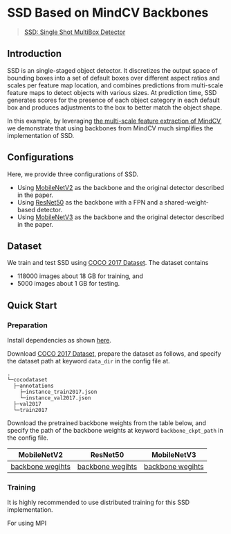 # SSD Based on MindCV Backbones

> [SSD: Single Shot MultiBox Detector](https://arxiv.org/abs/1512.02325)

## Introduction

SSD is an single-staged object detector. It discretizes the output space of bounding boxes into a set of default boxes over different aspect ratios and scales per feature map location, and combines predictions from multi-scale feature maps to detect objects with various sizes. At prediction time, SSD generates scores for the presence of each object category in each default box and produces adjustments to the box to better match the object shape.

In this example, by leveraging [the multi-scale feature extraction of MindCV](https://github.com/mindspore-lab/mindcv/blob/main/docs/en/how_to_guides/feature_extraction.md), we demonstrate that using backbones from MindCV much simplifies the implementation of SSD.

## Configurations

Here, we provide three configurations of SSD.
* Using [MobileNetV2](https://github.com/mindspore-lab/mindcv/tree/main/configs/mobilenetv2) as the backbone and the original detector described in the paper.
* Using [ResNet50](https://github.com/mindspore-lab/mindcv/tree/main/configs/resnet) as the backbone with a FPN and a shared-weight-based detector.
* Using [MobileNetV3](https://github.com/mindspore-lab/mindcv/tree/main/configs/mobilenetv3) as the backbone and the original detector described in the paper.

## Dataset

We train and test SSD using [COCO 2017 Dataset](https://cocodataset.org/#download). The dataset contains
* 118000 images about 18 GB for training, and
* 5000 images about 1 GB for testing.

## Quick Start

### Preparation

Install dependencies as shown [here](https://mindspore-lab.github.io/mindcv/installation/).

Download [COCO 2017 Dataset](https://cocodataset.org/#download), prepare the dataset as follows, and specify the dataset path at keyword `data_dir` in the config file at.
```
.
└─cocodataset
  ├─annotations
    ├─instance_train2017.json
    └─instance_val2017.json
  ├─val2017
  └─train2017
```

Download the pretrained backbone weights from the table below, and specify the path of the backbone weights at keyword `backbone_ckpt_path` in the config file.
<div align="center">

|    MobileNetV2   |     ResNet50     |    MobileNetV3   |
|:----------------:|:----------------:|:----------------:|
| [backbone wegihts](https://download.mindspore.cn/toolkits/mindcv/mobilenet/mobilenetv2/mobilenet_v2_100-d5532038.ckpt) | [backbone wegihts](https://download.mindspore.cn/toolkits/mindcv/resnet/resnet50-e0733ab8.ckpt) | [backbone wegihts](https://download.mindspore.cn/toolkits/mindcv/mobilenet/mobilenetv3/mobilenet_v3_large_100-1279ad5f.ckpt) |

</div>

### Training

It is highly recommended to use distributed training for this SSD implementation.

For using MPI
